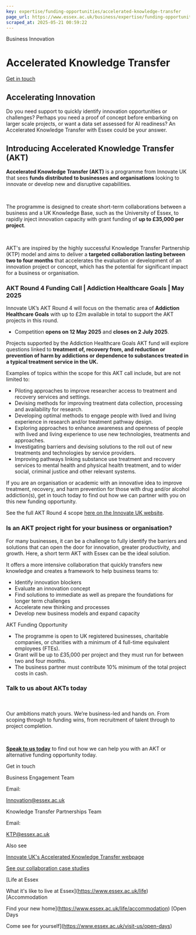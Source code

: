 ```yaml
---
key: expertise/funding-opportunities/accelerated-knowledge-transfer
page_url: https://www.essex.ac.uk/business/expertise/funding-opportunities/accelerated-knowledge-transfer
scraped_at: 2025-05-21 00:59:22
---
```


Business Innovation

# Accelerated Knowledge Transfer

[Get in touch](https://www.essex.ac.uk/forms/sign-up-to-hear-more-from-business-at-essex)

## Accelerating Innovation

Do you need support to quickly identify innovation opportunities or challenges? Perhaps you need a proof of concept before embarking on larger scale projects, or want a data set assessed for AI readiness? An Accelerated Knowledge Transfer with Essex could be your answer.

## Introducing Accelerated Knowledge Transfer (AKT)

**Accelerated Knowledge Transfer (AKT)** is a programme from Innovate UK that sees **funds distributed to businesses and organisations** looking to innovate or develop new and disruptive capabilities.

 

The programme is designed to create short-term collaborations between a business and a UK Knowledge Base, such as the University of Essex, to rapidly inject innovation capacity with grant funding of **up to £35,000 per project**.

 

AKT's are inspired by the highly successful Knowledge Transfer Partnership (KTP) model and aims to deliver a **targeted** **collaboration lasting between two to four months** that accelerates the evaluation or development of an innovation project or concept, which has the potential for significant impact for a business or organisation.

### AKT Round 4 Funding Call | Addiction Healthcare Goals | May 2025

Innovate UK’s AKT Round 4 will focus on the thematic area of **Addiction Healthcare Goals** with up to £2m available in total to support the AKT projects in this round.

* Competition **opens on 12 May 2025** and **closes on 2 July 2025**.

Projects supported by the Addiction Healthcare Goals AKT fund will explore questions linked to **treatment of, recovery from, and reduction or prevention of harm by addictions or dependence to substances treated in a typical treatment service in the UK.**

Examples of topics within the scope for this AKT call include, but are not limited to:

* Piloting approaches to improve researcher access to treatment and recovery services and settings.
* Devising methods for improving treatment data collection, processing and availability for research.
* Developing optimal methods to engage people with lived and living experience in research and/or treatment pathway design.
* Exploring approaches to enhance awareness and openness of people with lived and living experience to use new technologies, treatments and approaches.
* Investigating barriers and devising solutions to the roll out of new treatments and technologies by service providers.
* Improving pathways linking substance use treatment and recovery services to mental health and physical health treatment, and to wider social, criminal justice and other relevant systems.

If you are an organisation or academic with an innovative idea to improve treatment, recovery, and harm prevention for those with drug and/or alcohol addiction(s), get in touch today to find out how we can partner with you on this new funding opportunity.

See the full AKT Round 4 scope [here on the Innovate UK website](https://iuk-ktp.org.uk/accelerated-knowledge-transfer/).

### Is an AKT project right for your business or organisation?

For many businesses, it can be a challenge to fully identify the barriers and solutions that can open the door for innovation, greater productivity, and growth. Here, a short term AKT with Essex can be the ideal solution.

It offers a more intensive collaboration that quickly transfers new knowledge and creates a framework to help business teams to:

* Identify innovation blockers
* Evaluate an innovation concept
* Find solutions to immediate as well as prepare the foundations for longer term challenges
* Accelerate new thinking and processes
* Develop new business models and expand capacity

AKT Funding Opportunity

* The programme is open to UK registered businesses, charitable companies, or charities with a minimum of 4 full-time equivalent employees (FTEs).
* Grant will be up to £35,000 per project and they must run for between two and four months.
* The business partner must contribute 10% minimum of the total project costs in cash.

### **Talk to us about AKTs today**

#### 

 

Our ambitions match yours. We’re business-led and hands on. From scoping through to funding wins, from recruitment of talent through to project completion.

 

**[Speak to us today](mailto:innovation@essex.ac.uk)** to find out how we can help you with an AKT or alternative funding opportunity today.

Get in touch

Business Engagement Team

Email:

[Innovation@essex.ac.uk](mailto:Innovation@essex.ac.uk)

Knowledge Transfer Partnerships Team

Email:

[KTP@essex.ac.uk](mailto:KTP@essex.ac.uk)

Also see

[Innovate UK's Accelerated Knowledge Transfer webpage](https://www.ktp-uk.org/accelerated-knowledge-transfer/)

[See our collaboration case studies](https://www.essex.ac.uk/business/expertise/case-studies)

[Life at Essex

What it's like to live at Essex](https://www.essex.ac.uk/life)
[Accommodation

Find your new home](https://www.essex.ac.uk/life/accommodation)
[Open Days

Come see for yourself](https://www.essex.ac.uk/visit-us/open-days)